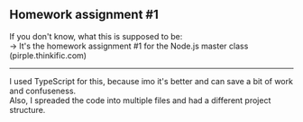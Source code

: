 ## Homework assignment #1

If you don't know, what this is supposed to be:  
 -> It's the homework assignment #1 for the Node.js master class (pirple.thinkific.com)

--------------------------

I used TypeScript for this, because imo it's better and can save a bit of work and confuseness.   
Also, I spreaded the code into multiple files and had a different project structure.